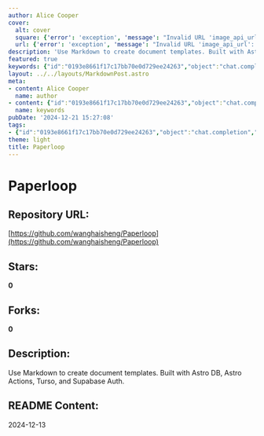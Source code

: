 ```yaml
---
author: Alice Cooper
cover:
  alt: cover
  square: {'error': 'exception', 'message': "Invalid URL 'image_api_url': No scheme supplied. Perhaps you meant https://image_api_url?"}
  url: {'error': 'exception', 'message': "Invalid URL 'image_api_url': No scheme supplied. Perhaps you meant https://image_api_url?"}
description: 'Use Markdown to create document templates. Built with Astro DB, Astro Actions, Turso, and Supabase Auth.'
featured: true
keywords: {"id":"0193e8661f17c17bb70e0d729ee24263","object":"chat.completion","created":1734770827,"model":"Qwen/Qwen2.5-7B-Instruct","choices":[{"index":0,"message":{"role":"assistant","content":"Keywords:\n- Paperloop\n- Markdown\n- document templates\n- Astro DB\n- Astro Actions\n- Turso\n- Supabase Auth\n- 2024-12-13\n\nTags:\n- Technology\n- Software\n- Document Management\n- Development Tools\n- Database\n- Authentication"},"finish_reason":"stop"}],"usage":{"prompt_tokens":76,"completion_tokens":65,"total_tokens":141},"system_fingerprint":""}
layout: ../../layouts/MarkdownPost.astro
meta:
- content: Alice Cooper
  name: author
- content: {"id":"0193e8661f17c17bb70e0d729ee24263","object":"chat.completion","created":1734770827,"model":"Qwen/Qwen2.5-7B-Instruct","choices":[{"index":0,"message":{"role":"assistant","content":"Keywords:\n- Paperloop\n- Markdown\n- document templates\n- Astro DB\n- Astro Actions\n- Turso\n- Supabase Auth\n- 2024-12-13\n\nTags:\n- Technology\n- Software\n- Document Management\n- Development Tools\n- Database\n- Authentication"},"finish_reason":"stop"}],"usage":{"prompt_tokens":76,"completion_tokens":65,"total_tokens":141},"system_fingerprint":""}
  name: keywords
pubDate: '2024-12-21 15:27:08'
tags:
- {"id":"0193e8661f17c17bb70e0d729ee24263","object":"chat.completion","created":1734770827,"model":"Qwen/Qwen2.5-7B-Instruct","choices":[{"index":0,"message":{"role":"assistant","content":"Keywords:\n- Paperloop\n- Markdown\n- document templates\n- Astro DB\n- Astro Actions\n- Turso\n- Supabase Auth\n- 2024-12-13\n\nTags:\n- Technology\n- Software\n- Document Management\n- Development Tools\n- Database\n- Authentication"},"finish_reason":"stop"}],"usage":{"prompt_tokens":76,"completion_tokens":65,"total_tokens":141},"system_fingerprint":""}
theme: light
title: Paperloop
---
```


# Paperloop

## Repository URL: 
[https://github.com/wanghaisheng/Paperloop](https://github.com/wanghaisheng/Paperloop)

## Stars: 
**0**

## Forks: 
**0**

## Description: 
Use Markdown to create document templates. Built with Astro DB, Astro Actions, Turso, and Supabase Auth.

## README Content: 
2024-12-13

